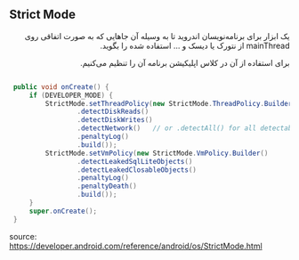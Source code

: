 Strict Mode
---

<p dir="rtl">
یک ابزار برای برنامه‌نویسان اندروید تا به وسیله آن جاهایی که به صورت اتفاقی روی 
mainThread
از نتورک یا دیسک  و ... استفاده شده را بگوید.
</p>

<p dir="rtl">
برای استفاده از آن در کلاس اپلیکیشن برنامه آن را تنظیم می‌کنیم.
</p>

``` java

 public void onCreate() {
     if (DEVELOPER_MODE) {
         StrictMode.setThreadPolicy(new StrictMode.ThreadPolicy.Builder()
                 .detectDiskReads()
                 .detectDiskWrites()
                 .detectNetwork()   // or .detectAll() for all detectable problems
                 .penaltyLog()
                 .build());
         StrictMode.setVmPolicy(new StrictMode.VmPolicy.Builder()
                 .detectLeakedSqlLiteObjects()
                 .detectLeakedClosableObjects()
                 .penaltyLog()
                 .penaltyDeath()
                 .build());
     }
     super.onCreate();
 }

```


source: https://developer.android.com/reference/android/os/StrictMode.html
